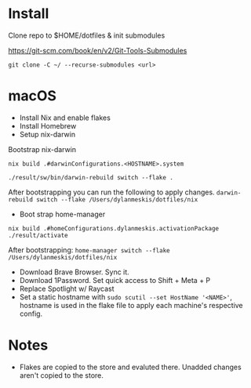 # Install


Clone repo to $HOME/dotfiles & init submodules

https://git-scm.com/book/en/v2/Git-Tools-Submodules

```
git clone -C ~/ --recurse-submodules <url> 

```

# macOS
- Install Nix and enable flakes
- Install Homebrew
- Setup nix-darwin

Bootstrap nix-darwin
```
nix build .#darwinConfigurations.<HOSTNAME>.system

./result/sw/bin/darwin-rebuild switch --flake .

```

After bootstrapping you can run the following to apply changes.
`darwin-rebuild switch --flake /Users/dylanmeskis/dotfiles/nix`

- Boot strap home-manager
```
nix build .#homeConfigurations.dylanmeskis.activationPackage
./result/activate

```

After bootstrapping:
`home-manager switch --flake /Users/dylanmeskis/dotfiles/nix`

- Download Brave Browser. Sync it.
- Download 1Password. Set quick access to Shift + Meta + P
- Replace Spotlight w/ Raycast
- Set a static hostname with `sudo scutil --set HostName '<NAME>'`, hostname is used in the flake file to apply each machine's respective config.

# Notes

- Flakes are copied to the store and evaluted there. Unadded changes aren't copied to the store.
